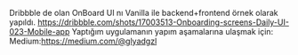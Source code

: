 Dribbble de olan OnBoard UI nı Vanilla ile backend+frontend örnek olarak yapıldı.
https://dribbble.com/shots/17003513-Onboarding-screens-Daily-UI-023-Mobile-app
Yaptığım uygulamanın yapım aşamalarına ulaşmak için:
Medium:https://medium.com/@glyadgzl
